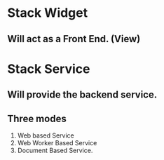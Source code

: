 # Stack Widget
## Will act as a Front End. (View) 

# Stack Service
## Will provide the backend service. 

## Three modes

1. Web based Service
2. Web Worker Based Service
3. Document Based Service.
